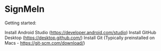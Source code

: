 # SignMeIn

Getting started:

Install Android Studio (https://developer.android.com/studio)
Install GitHub Desktop (https://desktop.github.com/)
Install Git (Typically preinstalled on Macs - https://git-scm.com/download/)
